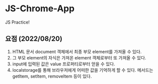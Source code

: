 # JS-Chrome-App
JS Practice!

## 요점 (2022/08/20)
1. HTML 문서 document 객체에서 최종 부모 element를 가져올 수 있다.
2. 그 부모 element의 자식은 가져온 element 객체로부터 또 가져올 수 있다.
3. input에 입력된 값은 value 프로퍼티로부터 얻을 수 있다.
4. localstorage를 통해 브라우저에게 어떠한 값을 기억하게 할 수 있다. 메서드는 getItem, setItem, removeItem 등이 있다.